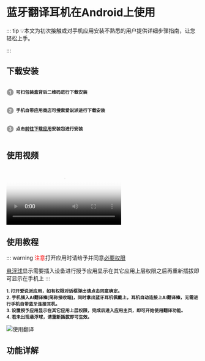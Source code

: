 # 蓝牙翻译耳机在Android上使用

::: tip 💡本文为初次接触或对手机应用安装不熟悉的用户提供详细步骤指南，让您轻松上手。

<!-- ❗️<font style="color: red">存在部分手机芯片或系统不支持，请联系客服咨询后进行购置</font> -->

:::

## 下载安装

<!-- 按钮 -->

<!-- <CustomUI type="button" url="/guide/install">点击前往下载</CustomUI> -->
<p style="display: inline-block; vertical-align: middle; margin-right: 5px;">
  <svg t="1731483445691" class="icon" viewBox="0 0 1024 1024" version="1.1" xmlns="http://www.w3.org/2000/svg" p-id="22931" width="20" height="20">
    <path d="M512.045025 962.874851c-248.349251 0-449.65507-201.846124-449.65507-450.919876 0-248.984724 201.305819-450.830849 449.65507-450.830849 248.261247 0 449.565019 201.846124 449.565019 450.830849C961.610044 761.028727 760.306272 962.874851 512.045025 962.874851L512.045025 962.874851zM572.751642 289.933345l-69.211315 0c-9.766434 27.322275-27.685549 51.116191-53.835116 71.65497-26.054399 20.446681-50.302663 34.288944-72.557526 41.61684l0 77.535911c42.346457-14.023388 79.07701-35.555797 110.197798-64.778352l0 322.720076 85.406159 0L572.751642 289.933345 572.751642 289.933345z" fill="#999999" p-id="22932"></path>
  </svg>
</p><strong><small>可扫包装盒背后二维码进行下载安装</small></strong><br>
<p style="display: inline-block; vertical-align: middle; margin-right: 5px;">
  <svg t="1731484117001" class="icon" viewBox="0 0 1024 1024" version="1.1" xmlns="http://www.w3.org/2000/svg" p-id="24111" width="20" height="20">
    <path d="M511.950881 962.833919c-248.254084 0-449.561949-201.849194-449.561949-450.833919S263.696798 61.166081 511.950881 61.166081c248.353344 0 449.659163 201.848171 449.659163 450.832895S760.305249 962.833919 511.950881 962.833919L511.950881 962.833919zM662.141532 665.532769 492.320798 665.532769c4.433986-7.780197 10.224876-15.652492 17.46579-23.793916 7.143701-8.142447 24.246217-24.608467 51.2922-49.399083 27.053146-24.789593 45.695738-43.788296 56.095599-56.997132 15.566534-19.905352 26.962072-38.904055 34.202986-57.08923 7.147794-18.186198 10.765181-37.366026 10.765181-57.45148 0-35.374672-12.573363-64.87045-37.636179-88.665389-25.15389-23.793916-59.715033-35.646871-103.595426-35.646871-40.077787 0-73.464175 10.222829-100.246145 30.761608-26.689872 20.537755-42.61047 54.374398-47.676859 101.602026l85.408205 8.504698c1.629103-25.060769 7.688099-42.974767 18.0941-53.740972 10.492982-10.766205 24.608467-16.194844 42.340317-16.194844 17.915022 0 31.940456 5.15644 42.070164 15.380292 10.226922 10.313903 15.293311 24.970718 15.293311 44.061518 0 17.281595-5.884011 34.742269-17.640776 52.475142-8.69094 12.846586-32.212656 37.184901-70.665433 73.194022-47.772027 44.512796-79.794347 80.250742-95.994308 107.120716-16.192797 26.962072-25.877367 55.461149-29.127388 85.498256l299.375391 0L662.141532 665.532769 662.141532 665.532769z" fill="#999999" p-id="24112"></path>
  </svg>
</p><strong><small>手机自带应用商店可搜索爱说派进行下载安装</small></strong><br>

<p style="display: inline-block; vertical-align: middle; margin-right: 5px;">
  <svg t="1731484246222" class="icon" viewBox="0 0 1024 1024" version="1.1" xmlns="http://www.w3.org/2000/svg" p-id="25205" width="20" height="20">
    <path d="M512 962.874851c-248.28376 0-449.610044-201.86659-449.610044-450.875874 0-249.00826 201.326285-450.875874 449.610044-450.875874 248.374834 0 449.610044 201.86659 449.610044 450.875874C961.610044 761.009284 760.374834 962.874851 512 962.874851L512 962.874851zM638.495996 397.630183c0-27.688619-10.498098-52.481282-31.308053-74.468039-25.337061-26.782993-58.998719-40.173978-100.979856-40.173978-24.52251 0-46.689369 4.616134-66.412572 13.84431-19.72525 9.31925-35.201733 22.077831-46.236044 38.273698-11.042497 16.286941-19.276019 37.913495-24.792663 65.057715l78.896908 13.389962c2.26253-19.452028 8.507768-34.292014 18.823718-44.426839 10.313903-10.132778 22.711258-15.20019 37.276998-15.20019 14.750959 0 26.510794 4.432962 35.471886 13.390985 8.861832 8.958022 13.298887 20.901029 13.298887 35.921117 0 17.644869-6.066159 31.759331-18.186198 42.437531-12.218276 10.586103-29.860075 15.652492-52.93256 15.020088l-9.413394 69.310575c15.204283-4.344958 28.322046-6.42534 39.273469-6.42534 16.648169 0 30.765701 6.334265 42.34441 18.912745 11.493775 12.57541 17.281595 29.677926 17.281595 51.302433 0 22.801309-6.056949 40.898479-18.096147 54.289464-12.029988 13.481036-26.874067 20.177552-44.515866 20.177552-16.467043 0-30.493501-5.610788-41.981137-16.740266-11.584849-11.128455-18.644639-27.235294-21.354354-48.318472l-82.613556 10.04375c4.254907 37.550221 19.634176 67.952648 46.14497 91.206258 26.603915 23.162536 59.992349 34.83539 100.346429 34.83539 42.61661 0 78.17957-13.843286 106.772792-41.440831 28.585035-27.687596 42.886763-61.07603 42.886763-100.255355 0-27.054169-7.691169-50.126654-22.981411-69.218478-15.295358-19.091824-35.744086-31.397081-61.349253-36.826743C617.052614 468.115514 638.495996 436.808484 638.495996 397.630183L638.495996 397.630183z" fill="#999999" p-id="25206"></path>
  </svg>
</p><strong><small>点击<a href="https://kikago.tech/bridge/download">前往下载应用</a>安装包进行安装</small></strong>

## 使用视频

<div class="video-container">
  <video
   controls
    preload="auto"
    controlsList="nodownload noplaybackrate"
    disablePictureInPicture
    oncontextmenu="return false;"
    poster="https://bu.dusays.com/2024/11/28/67481cda11ed5.png"
  >
    <source src="/videos/无线耳机-a-zh.mp4" type="video/mp4">
    您的浏览器不支持 HTML5 视频播放。
  </video>
  
</div>

## 使用教程

::: warning <font style="color: red">注意</font>打开应用时请给予并同意<a href="/help/competence">必要权限</a>

<a href="/guide/other#悬浮球">悬浮球</a>显示需要插入设备进行授予应用显示在其它应用上层权限之后再重新插拔即可显示在手机上
:::

<strong>
<small>1. 打开爱说派应用，如有权限对话框弹出请点击同意确定。<br></small>
<small>2. 手机插入AI翻译棒[简称接收端]，同时拿出蓝牙耳机佩戴上，耳机自动连接上AI翻译棒，无需进行手机自带蓝牙连接耳机。<br></small>
<small>3. 设置授予应用显示在其它应用上层权限，完成后进入应用主页，即可开始使用翻译功能。<br></small>
<small>4. 若未出现悬浮球，请重新插拔即可生效。</small>
</strong>

![使用翻译](https://bu.dusays.com/2024/11/14/6735bd925fb9f.png)

## 功能详解

<DocCard :cards="[
  {
    title: '翻译模式',
    description: '',
    avatar: '/img/情景模式.png',
    path: '/guide/modes'
  },
  {
    title: '翻译设置',
    description: '',
    avatar: '/img/设置.png',
    path: '/guide/settings'
  },
  {
    title: '语种/音色选择',
    description: '',
    avatar: '/img/语种切换.png',
    path: '/guide/language'
  },
    {
    title: '其它功能',
    description: '',
    avatar: '/img/其它.png',
    path: '/guide/other'
  }
]" />
